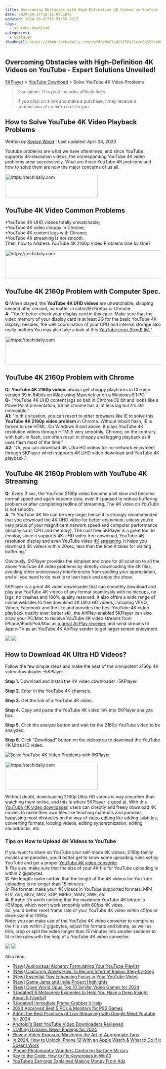 ```yaml
---
title: Overcoming Obstacles with High-Definition 4K Videos on YouTube - Expert Solutions Unveiled!
date: 2024-09-27T16:11:07.107Z
updated: 2024-10-01T16:51:55.081Z
tags:
  - youtube-download
categories:
  - 5kplayer
thumbnail: https://thmb.techidaily.com/defd396607cd2975fa174c851525eeb9f0360235bf9d5ed977ea6af47a5ef4bb.jpg
---
```


## Overcoming Obstacles with High-Definition 4K Videos on YouTube - Expert Solutions Unveiled!

[5KPlayer](https://tools.techidaily.com/5kplayer/products/) \> [YouTube Download](https://tools.techidaily.com/5kplayer/youtube-download/) \> Solve YouTube 4K Video Problems

>  Disclaimer: This post includes affiliate links
>
>  If you click on a link and make a purchase, I may receive a commission at no extra cost to you.
>

## How to Solve YouTube 4K Video Playback Problems

 _Written by [Kaylee Wood](https://www.quora.com/profile/Amanda-Hu-21)_ | Last updated: April 24, 2020 

Youtube problems are what we have oftentimes, and since YouTube supports 4K-resolution videos, the corresponding YouTube 4K video problems arise successively. What are those YouTube 4K problems and how to solve them are now the major concerns of us all. 

<!-- affiliate ads begin -->
<a href="https://25home.pxf.io/c/5597632/2148643/16836" target="_top" id="2148643">
  <img src="//a.impactradius-go.com/display-ad/16836-2148643" border="0" alt="https://techidaily.com" width="300" height="75"/>
</a>
<img height="0" width="0" src="https://25home.pxf.io/i/5597632/2148643/16836" style="position:absolute;visibility:hidden;" border="0" />
<!-- affiliate ads end -->

## YouTube 4K Video Common Problems

\*YouTube 4K UHD videos totally unwatchable;  
\*YouTube 4K video choppy in Chrome;  
\*YouTube 4K content lags with Chrome;  
\*YouTube 4K streaming is not smooth.  
Then, how to Address YouTube 4K 2160p Video Problems One by One?

<!-- affiliate ads begin -->
<a href="https://aligracehair.sjv.io/c/5597632/1880960/19272" target="_top" id="1880960">
  <img src="//a.impactradius-go.com/display-ad/19272-1880960" border="0" alt="https://techidaily.com" width="728" height="90"/>
</a>
<img height="0" width="0" src="https://aligracehair.sjv.io/i/5597632/1880960/19272" style="position:absolute;visibility:hidden;" border="0" />
<!-- affiliate ads end -->

## YouTube 4K 2160p Problem with Computer Spec.

**Q**\-When played, the **YouTube 4K UHD videos** are unwatchable, skipping second after second, no matter in safari/IE/Firefox or Chrome.  
**A**: "You'd better check your display card in this case. Make sure that the video memory of your display card is at least 2G for the basic YouTube 4K display; besides, the well coordination of your CPU and internal storage also really matters.You may also take a look at this [YouTube error (fixed) list](https://tools.techidaily.com/5kplayer/youtube-download/)."

<!-- affiliate ads begin -->
<a href="https://unicoeye.pxf.io/c/5597632/2134495/18498" target="_top" id="2134495">
  <img src="//a.impactradius-go.com/display-ad/18498-2134495" border="0" alt="https://techidaily.com" width="728" height="90"/>
</a>
<img height="0" width="0" src="https://unicoeye.pxf.io/i/5597632/2134495/18498" style="position:absolute;visibility:hidden;" border="0" />
<!-- affiliate ads end -->

## YouTube 4K 2160p Problem with Chrome

**Q**\- **YouTube 4K 2160p videos** always get choppy playbacks in Chrome version 39 in 64bits on iMac using Maverick or on a Windows 8.1 PC.  
**Q**\- "YouTube 4K UHD content lags so bad in Chrome 32 bit and looks like a PowerPoint presentation, 64 bit chrome has a lot less lag but it's still noticeable."  
**A1**: "In this situation, you can resort to other browsers like IE to solve this **YouTube 4K 2160p video problem** in Chrome. Without inbuilt flash, IE is forced to use HTML. On Windows 8 and above, it plays YouTube 4K resolution videos through HTML5 very smoothly. Chrome, on the contrary, with built-in flash, can often result in choppy and lagging playback as it uses flash most of the time."  
**A2**: "Or, you can download 4K Ultra HD videos for no-network enjoyment through 5KPlayer which supports 4K UHD video download and YouTube 4K playback." 

## YouTube 4K 2160p Problem with YouTube 4K Streaming

**Q**\- Every 3 sec, the YouTube 2160p video become a bit slow and become normal speed and again become slow, even if i paused to reduce buffering problem or after completing redline of streaming. The 4K video on YouTube is not smooth.  
**A**: "A YouTube 4K file can be very large; hence it is strongly recommended that you download the 4K UHD video for better enjoyment, unless you’re very proud of your magnificent network speed and computer performance (display card, CPU and memory). The cost free 5KPlayer is a great tool to employ, since it supports 4K UHD video free download, YouTube 4K resolution display and even YouTube video [4K streaming](https://tools.techidaily.com/5kplayer/airplay/). It helps you download 4K videos within 20sec, less than the time it takes for waiting buffering."

Obviously, 5KPlayer provides the simplest and once for all solution to all the above YouTube 4K video problems by directly downloading the 4K files, avoiding other unnecessary interferences from spoiling your appreciation, and all you need to do next is to lean back and enjoy the show.

5KPlayer is a great 4K video downloader that can smoothly download and play any YouTube 4K videos of any format seamlessly with no hiccups, no lags, no crashes and 100% quality reserved. It also offers a wide range of online websites to free download 4K Ultra HD videos, including VEVO, Vimeo, Facebook and the like and provides the best YouTube 4K video playback quality ever; better still, the AirPlay-enabled 5KPlayer can also allow your PC/Mac to receive YouTube 4K video streams from iPhone/iPad/iPod/Mac as [a great AirPlay receiver](https://tools.techidaily.com/5kplayer/airplay/), and send streams to Apple-TV as an YouTube 4K AirPlay sender to get larger screen enjoyment. 

[![](https://www.5kplayer.com/youtube-download/../button/freedownwhitewin.png)](https://tools.techidaily.com/5kplayer/products/) [![](https://www.5kplayer.com/youtube-download/../button/freedownbackmac.png)](https://tools.techidaily.com/5kplayer/products/)

## How to Download 4K Ultra HD Videos?

Follow the few simple steps and make the best of the omnipotent 2160p 4K video downloader -5KPlayer. 

**Step 1.** Download and install the 4K video downloader -5KPlayer.

**Step 2.** Enter in the YouTube 4K channels.

**Step 3.** Get the link of a YouTube 4K video.

**Step 4.** Copy and paste the YouTube 4K video link into 5KPlayer analyze box.

**Step 5.** Click the analyze button and wait for the 2160p YouTube video to be analyzed.

**Step 6.** Click "Download" button on the videostrip to download the YouTube 4K Ultra HD video.

![Solve YouTube 4K Video Problems with 5KPlayer](https://www.5kplayer.com/youtube-download/img/5kp-solve-youtube-4k-video-problems-zjy-0508001.jpg) 

<!-- affiliate ads begin -->
<a href="https://aligracehair.sjv.io/c/5597632/2135413/19272" target="_top" id="2135413">
  <img src="//a.impactradius-go.com/display-ad/19272-2135413" border="0" alt="https://techidaily.com" width="300" height="90"/>
</a>
<img height="0" width="0" src="https://aligracehair.sjv.io/i/5597632/2135413/19272" style="position:absolute;visibility:hidden;" border="0" />
<!-- affiliate ads end -->

Without doubt, downloading 2160p Ultra HD videos is way smoother than watching them online, and this is where 5KPlayer is good at. With this [YouTube 4K video downloader](https://tools.techidaily.com/5kplayer/youtube-download/), users can directly and freely download 4K movies to make their own files like teaching materials and parodies, bypassing most obstacles on the way of [video editing](https://tools.techidaily.com/5kplayer/video-music-player/) like adding subtitles, converting formats, looping videos, editing synchronization, editing soundtracks, etc.

### Tips on How to Upload 4K Videos to YouTube

If you want to share on YouTube your self-made 4K videos, 2160p family movies and parodies, you’d better get to know some uploading rules set by YouTube and get a proper [YouTube 4K video converter](https://tools.techidaily.com/5kplayer/products/).   
**1:** File size: make sure that the size of your 4K file for YouTube uploading is within 2 gigabytes.  
**2:** File length: make certain that the length of the 4K videos for YouTube uploading is no longer than 15 minutes.   
**3:** File format: make your 4K videos in YouTube supported formats: MP4, FLV, AVI, MOV, MKV, 3GP, MPEG, WMV, SWF, etc.  
**4:** Bitrate: it’s worth noticing that the maximum YouTube 4K bitrate is 45Mbps, which won’t work smoothly with 60fps 4K video.  
So, you'd better reset frame rate of your YouTube 4K video within 45fps or downsize it to 1080p.   
Note: you can make use of the YouTube 4K video converter to compre ss the file size within 2 gigabytes, adjust file formats and bitrate, as well as trim, crop or split the video longer than 15 minutes into smaller sections to fit in the rules with the help of a YouTube 4K video converter.

[![](https://www.5kplayer.com/youtube-download/../button/freedownwhitewin.png)](https://tools.techidaily.com/5kplayer/products/) [![](https://www.5kplayer.com/youtube-download/../button/freedownbackmac.png)](https://tools.techidaily.com/5kplayer/products/)

<ins class="adsbygoogle"
     style="display:block"
     data-ad-format="autorelaxed"
     data-ad-client="ca-pub-7571918770474297"
     data-ad-slot="1223367746"></ins>

<ins class="adsbygoogle"
     style="display:block"
     data-ad-client="ca-pub-7571918770474297"
     data-ad-slot="8358498916"
     data-ad-format="auto"
     data-full-width-responsive="true"></ins>

<span class="atpl-alsoreadstyle">Also read:</span>
<div><ul>
<li><a href="https://youtube-video-recordings.techidaily.com/new-audiovisual-alchemy-formulating-your-youtube-playlist/"><u>[New] Audiovisual Alchemy Formulating Your YouTube Playlist</u></a></li>
<li><a href="https://extra-lessons.techidaily.com/new-capturing-waves-how-to-record-internet-radios-step-by-step/"><u>[New] Capturing Waves How To Record Internet Radios Step-by-Step</u></a></li>
<li><a href="https://youtube-video-recordings.techidaily.com/new-essential-tips-enhancing-focus-in-your-youtube-video/"><u>[New] Essential Tips Enhancing Focus in Your YouTube Video</u></a></li>
<li><a href="https://youtube-zero.techidaily.com/ame-jams-and-indie-project-highlights/"><u>[New] Game Jams and Indie Project Highlights</u></a></li>
<li><a href="https://screen-sharing-recording.techidaily.com/new-open-world-opus-top-10-similar-video-games-for-2024/"><u>[New] Open World Opus Top 10 Similar Video Games for 2024</u></a></li>
<li><a href="https://vp-tips.techidaily.com/updated-6-metaverse-examples-to-help-you-have-a-deep-insight-about-it-useful/"><u>[Updated] 6 Metaverse Examples to Help You Have a Deep Insight About It [Useful]</u></a></li>
<li><a href="https://screen-sharing-recording.techidaily.com/updated-immediate-frame-grabbers-help/"><u>[Updated] Immediate Frame Grabber's Help</u></a></li>
<li><a href="https://extra-resources.techidaily.com/2024-approved-best-5-pcs-and-monitors-for-ps5-games/"><u>2024 Approved Best 5 PCs & Monitors for PS5 Games</u></a></li>
<li><a href="https://youtube-video-recordings.techidaily.com/adopt-the-best-practices-of-live-streaming-with-google-meet-youtube-for-2024/"><u>Adopt the Best Practices of Live Streaming with Google Meet Youtube for 2024</u></a></li>
<li><a href="https://youtube-video-recordings.techidaily.com/androids-best-youtube-video-downloaders-reviewed/"><u>Android's Best YouTube Video Downloaders Reviewed</u></a></li>
<li><a href="https://youtube-video-recordings.techidaily.com/drafting-dynamic-news-endings-for-2024/"><u>Drafting Dynamic News Endings for 2024</u></a></li>
<li><a href="https://youtube-video-recordings.techidaily.com/elevate-video-exposure-mastering-the-art-of-appropriate-tags/"><u>Elevate Video Exposure Mastering the Art of Appropriate Tags</u></a></li>
<li><a href="https://ios-unlock.techidaily.com/in-2024-how-to-unlock-iphone-12-with-an-apple-watch-and-what-to-do-if-it-doesnt-work-by-drfone-ios/"><u>In 2024, How to Unlock iPhone 12 With an Apple Watch & What to Do if It Doesnt Work</u></a></li>
<li><a href="https://fox-cloud.techidaily.com/iphone-photography-wonders-capturing-surface-mirrors/"><u>IPhone Photography Wonders Capturing Surface Mirrors</u></a></li>
<li><a href="https://win11-tips.techidaily.com/key-to-the-code-how-to-fix-keystrokes-in-win10/"><u>Key to the Code: How to Fix Keystrokes in Win10</u></a></li>
<li><a href="https://youtube-video-recordings.techidaily.com/youtubes-earnings-explained-making-money-from-ads/"><u>YouTube’s Earnings Explained Making Money From Ads</u></a></li>
</ul></div>

